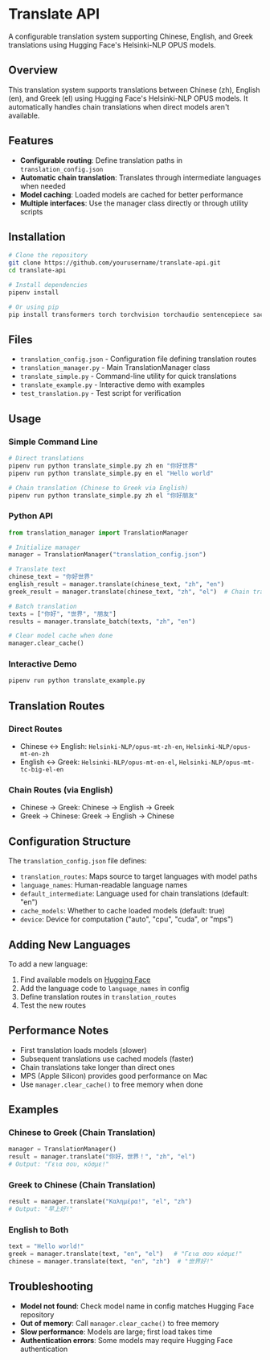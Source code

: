 # Translate API

A configurable translation system supporting Chinese, English, and Greek translations using Hugging Face's Helsinki-NLP OPUS models.

## Overview
This translation system supports translations between Chinese (zh), English (en), and Greek (el) using Hugging Face's Helsinki-NLP OPUS models. It automatically handles chain translations when direct models aren't available.

## Features
- **Configurable routing**: Define translation paths in `translation_config.json`
- **Automatic chain translation**: Translates through intermediate languages when needed
- **Model caching**: Loaded models are cached for better performance
- **Multiple interfaces**: Use the manager class directly or through utility scripts

## Installation

```bash
# Clone the repository
git clone https://github.com/yourusername/translate-api.git
cd translate-api

# Install dependencies
pipenv install

# Or using pip
pip install transformers torch torchvision torchaudio sentencepiece sacremoses
```

## Files
- `translation_config.json` - Configuration file defining translation routes
- `translation_manager.py` - Main TranslationManager class
- `translate_simple.py` - Command-line utility for quick translations
- `translate_example.py` - Interactive demo with examples
- `test_translation.py` - Test script for verification

## Usage

### Simple Command Line
```bash
# Direct translations
pipenv run python translate_simple.py zh en "你好世界"
pipenv run python translate_simple.py en el "Hello world"

# Chain translation (Chinese to Greek via English)
pipenv run python translate_simple.py zh el "你好朋友"
```

### Python API
```python
from translation_manager import TranslationManager

# Initialize manager
manager = TranslationManager("translation_config.json")

# Translate text
chinese_text = "你好世界"
english_result = manager.translate(chinese_text, "zh", "en")
greek_result = manager.translate(chinese_text, "zh", "el")  # Chain translation

# Batch translation
texts = ["你好", "世界", "朋友"]
results = manager.translate_batch(texts, "zh", "en")

# Clear model cache when done
manager.clear_cache()
```

### Interactive Demo
```bash
pipenv run python translate_example.py
```

## Translation Routes

### Direct Routes
- Chinese ↔ English: `Helsinki-NLP/opus-mt-zh-en`, `Helsinki-NLP/opus-mt-en-zh`
- English ↔ Greek: `Helsinki-NLP/opus-mt-en-el`, `Helsinki-NLP/opus-mt-tc-big-el-en`

### Chain Routes (via English)
- Chinese → Greek: Chinese → English → Greek
- Greek → Chinese: Greek → English → Chinese

## Configuration Structure
The `translation_config.json` file defines:
- `translation_routes`: Maps source to target languages with model paths
- `language_names`: Human-readable language names
- `default_intermediate`: Language used for chain translations (default: "en")
- `cache_models`: Whether to cache loaded models (default: true)
- `device`: Device for computation ("auto", "cpu", "cuda", or "mps")

## Adding New Languages
To add a new language:
1. Find available models on [Hugging Face](https://huggingface.co/Helsinki-NLP)
2. Add the language code to `language_names` in config
3. Define translation routes in `translation_routes`
4. Test the new routes

## Performance Notes
- First translation loads models (slower)
- Subsequent translations use cached models (faster)
- Chain translations take longer than direct ones
- MPS (Apple Silicon) provides good performance on Mac
- Use `manager.clear_cache()` to free memory when done

## Examples

### Chinese to Greek (Chain Translation)
```python
manager = TranslationManager()
result = manager.translate("你好，世界！", "zh", "el")
# Output: "Γεια σου, κόσμε!"
```

### Greek to Chinese (Chain Translation)
```python
result = manager.translate("Καλημέρα!", "el", "zh")
# Output: "早上好!"
```

### English to Both
```python
text = "Hello world!"
greek = manager.translate(text, "en", "el")   # "Γεια σου κόσμε!"
chinese = manager.translate(text, "en", "zh")  # "世界好!"
```

## Troubleshooting
- **Model not found**: Check model name in config matches Hugging Face repository
- **Out of memory**: Call `manager.clear_cache()` to free memory
- **Slow performance**: Models are large; first load takes time
- **Authentication errors**: Some models may require Hugging Face authentication

